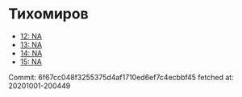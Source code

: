 # Тихомиров
- [12: NA](12.md)
- [13: NA](13.md)
- [14: NA](14.md)
- [15: NA](15.md)

Commit: 6f67cc048f3255375d4af1710ed6ef7c4ecbbf45
 fetched at: 20201001-200449
